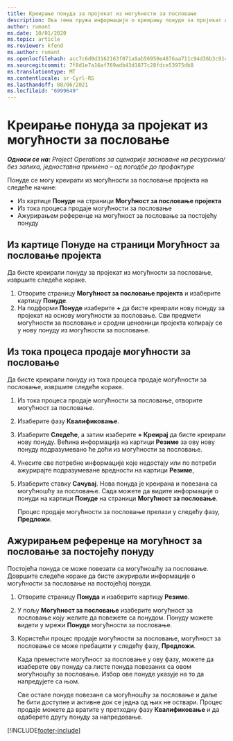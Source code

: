 ```yaml
---
title: Креирање понуда за пројекат из могућности за пословање
description: Ова тема пружа информације о креирању понуде за пројекат из могућности за пословање.
author: rumant
ms.date: 10/01/2020
ms.topic: article
ms.reviewer: kfend
ms.author: rumant
ms.openlocfilehash: acc7c6d0d3162163f071a9ab56950e4876aa711c94d36b3c9149cd46d76c57bd
ms.sourcegitcommit: 7f8d1e7a16af769adb43d1877c28fdce53975db8
ms.translationtype: MT
ms.contentlocale: sr-Cyrl-RS
ms.lasthandoff: 08/06/2021
ms.locfileid: "6999649"
---
```

# <a name="create-project-quotes-from-opportunities"></a>Креирање понуда за пројекат из могућности за пословање

_**Односи се на:** Project Operations за сценарије засноване на ресурсима/без залиха, једноставна примена – од погодбе до профактуре_

Понуде се могу креирати из могућности за пословање пројекта на следеће начине:

- Из картице **Понуде** на страници **Могућност за пословање пројекта**
- Из тока процеса продаје могућности за пословање
- Ажурирањем референце на могућност за пословање за постојећу понуду

## <a name="from-the-quotes-tab-of-the-project-opportunity-page"></a>Из картице Понуде на страници Могућност за пословање пројекта

Да бисте креирали понуду за пројекат из могућности за пословање, извршите следеће кораке.

1. Отворите страницу **Могућност за пословање пројекта** и изаберите картицу **Понуде**. 
2. На подформи **Понуде** изаберите **+** да бисте креирали нову понуду за пројекат на основу могућности за пословање. Сви предмети могућности за пословање и сродни ценовници пројекта копирају се у нову понуду из могућности за пословање.

## <a name="from-the-opportunity-sales-process-flow"></a>Из тока процеса продаје могућности за пословање

Да бисте креирали понуду из тока процеса продаје могућности за пословање, извршите следеће кораке.

1. Из тока процеса продаје могућности за пословање, отворите могућност за пословање.
2. Изаберите фазу **Квалификовање**. 
3. Изаберите **Следеће**, а затим изаберите **+ Креирај** да бисте креирали нову понуду. Већина информација на картици **Резиме** за ову нову понуду подразумевано ће доћи из могућности за пословање. 
4. Унесите све потребне информације које недостају или по потреби ажурирајте подразумеване вредности на картици **Резиме**,
5. Изаберите ставку **Сачувај**. Нова понуда је креирана и повезана са могућношћу за пословање. Сада можете да видите информације о понуди на картици **Понуде** на страници **Могућност за пословање**. 

   Процес продаје могућности за пословање прелази у следећу фазу, **Предложи**.


## <a name="by-updating-the-opportunity-reference-on-an-existing-quote"></a>Ажурирањем референце на могућност за пословање за постојећу понуду

Постојећа понуда се може повезати са могућношћу за пословање. Довршите следеће кораке да бисте ажурирали информације о могућности за пословање на постојећој понуди.

1. Отворите страницу **Понуда** и изаберите картицу **Резиме**.
2. У пољу **Могућност за пословање** изаберите могућност за пословање коју желите да повежете са понудом. Понуду можете видети у мрежи **Понуде** могућности за пословање. 
3. Користећи процес продаје могућности за пословање, могућност за пословање се може пребацити у следећу фазу, **Предложи**. 

   Када преместите могућност за пословање у ову фазу, можете да изаберете ову понуду са листе понуда повезаних са овом могућношћу за пословање. Избор ове понуде указује на то да напредујете са њом.

   Све остале понуде повезане са могућношћу за пословање и даље ће бити доступне и активне док се једна од њих не оствари. Процес продаје можете да вратите у претходну фазу **Квалификовање** и да одаберете другу понуду за напредовање.


[!INCLUDE[footer-include](../includes/footer-banner.md)]